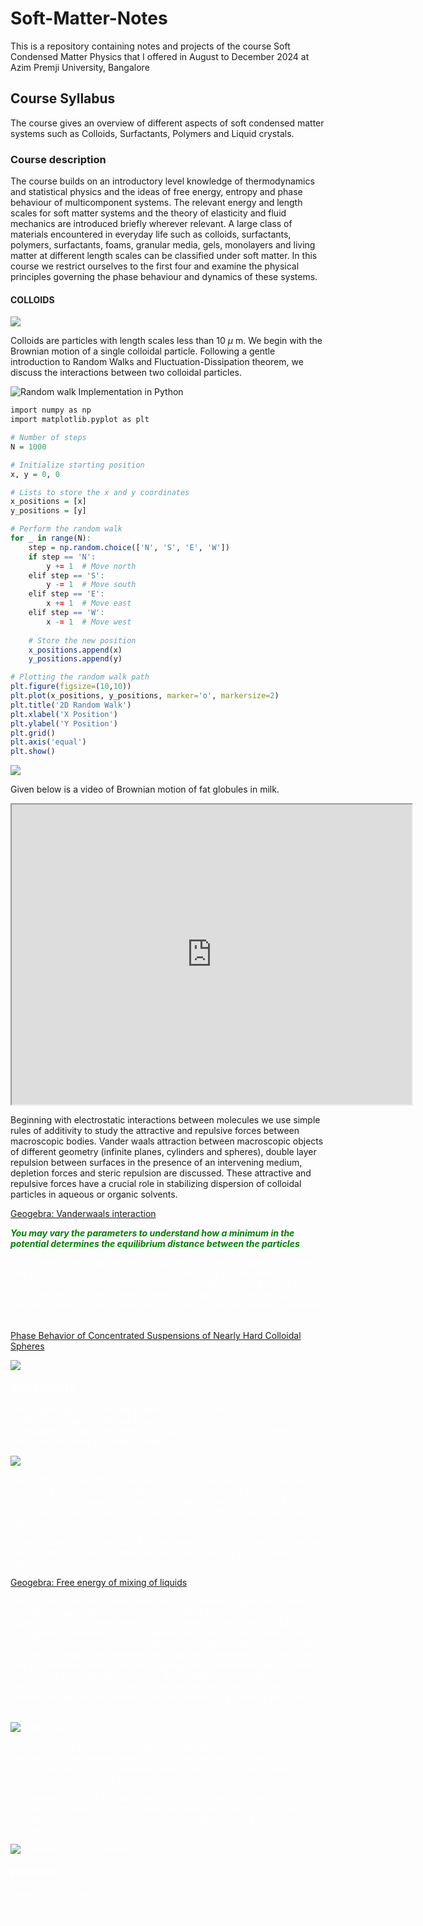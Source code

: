 # Soft-Matter-Notes
This is a repository containing notes and projects of the course Soft Condensed Matter Physics that I offered in  August to December 2024 at Azim Premji University, Bangalore
## Course Syllabus
The course gives an overview of different aspects of soft condensed matter systems such as Colloids, Surfactants, Polymers and Liquid crystals. 
### Course description
The course builds on an introductory level knowledge of thermodynamics and statistical physics and the ideas of free energy, entropy and phase behaviour of multicomponent systems. The relevant energy and length scales for soft matter systems and the theory of elasticity and fluid mechanics are introduced briefly wherever relevant. A large class of materials encountered in everyday life such as colloids, surfactants, polymers, surfactants, foams, granular media, gels, monolayers and living matter at different length scales can be classified under soft matter. In this course we restrict ourselves to the first four and examine the physical principles governing the phase behaviour and dynamics of these systems. 

#### COLLOIDS

![](colloid1.jpg)

Colloids are particles with length scales less than 10 $\mu$ m. We begin with the Brownian motion of a single colloidal particle. Following a gentle introduction to Random Walks and Fluctuation-Dissipation theorem, we discuss the  interactions between two colloidal particles.

![Random walk Implementation in Python ](https://www.geeksforgeeks.org/random-walk-implementation-python/)
```r
import numpy as np
import matplotlib.pyplot as plt

# Number of steps
N = 1000

# Initialize starting position
x, y = 0, 0

# Lists to store the x and y coordinates
x_positions = [x]
y_positions = [y]

# Perform the random walk
for _ in range(N):
    step = np.random.choice(['N', 'S', 'E', 'W'])
    if step == 'N':
        y += 1  # Move north
    elif step == 'S':
        y -= 1  # Move south
    elif step == 'E':
        x += 1  # Move east
    elif step == 'W':
        x -= 1  # Move west
    
    # Store the new position
    x_positions.append(x)
    y_positions.append(y)

# Plotting the random walk path
plt.figure(figsize=(10,10))
plt.plot(x_positions, y_positions, marker='o', markersize=2)
plt.title('2D Random Walk')
plt.xlabel('X Position')
plt.ylabel('Y Position')
plt.grid()
plt.axis('equal')
plt.show()

```
![](Randomwalk.jpg)

Given below is a video of Brownian motion of fat globules in milk.

<iframe width="640" height="480" src="https://youtu.be/2mH6jElY9FI" allowfullscreen></iframe>



 Beginning with electrostatic interactions between molecules we use simple rules of additivity to study the attractive and repulsive forces between macroscopic bodies. Vander waals attraction between macroscopic objects of different geometry (infinite planes, cylinders and spheres), double layer repulsion between surfaces in the presence of an intervening medium, depletion forces and steric repulsion are discussed. These attractive and repulsive forces have a crucial role in stabilizing dispersion of colloidal particles in aqueous or organic solvents.

[Geogebra: Vanderwaals interaction](https://www.geogebra.org/calculator/awzzt7d6)

<font color="green">  ***You may vary the parameters to understand how a minimum in the potential determines the equilibrium distance between the particles***

<font color="white">

 
 An increase in the concentration of colloidal particles in dispersions, they may flocculate or arrange in closely packed arrays to form three dimensional crystals. We will conclude this unit by examining briefly the phase behaviour of hard sphere colloidal crystals stabilized through a delicate balance of hard sphere repulsive forces and the attractive depletion forces.

[Phase Behavior of Concentrated Suspensions of Nearly Hard Colloidal Spheres](https://www.researchgate.net/publication/235678168_Phase_Behavior_of_Concentrated_Suspensions_of_Nearly_Hard_Colloidal_Spheres)

![](colloidalcrystals.jpeg)

#### SURFACTANTS
The propensity of soft matter systems to self-assemble gives rise to a plethora of complex, ordered structures. We study here the self-assembly of amphiphilic molecules where one part of the molecule has affinity to water and the other part repels water.

![](CTAB.jpg) 

We begin by considering a regular solution model based on a mean field theory to predict the free energy of mixing of two liquids by considering the interaction and entropy of mixing of two distinct molecules A and B in a 2D or 3D lattice. The free energy can be plotted for different strength of the interaction parameter $\chi$.

$\chi$ may depend on temperature T or the length of the hydrocarbon chain. We also extend this model to estimate the surface tension at an oil water interface. 

[Geogebra: Free energy of mixing of liquids](https://www.geogebra.org/calculator/kdes6d5v)

 Self-assembly of amphiphilic molecules to form finite aggregates termed as micelles is examined in the framework of ideal gases. We write down the partition function for non-interacting aggregates of micelles in solution. For the system in thermodynamic equilibrium, we arrive at the condition for formation of micelles above a certain concentration of the solute, termed as the crical micellar concentration. Through simple geometric arguments we may see that the shape of micellar aggregates is determined by the volume, head group area and chain length of the amphiphile. Geometry further effects the CMC and size of the aggregate. We also study the effect of thermal fluctuations on an infinite bilayer formed by a sheet of amphiphilic molecules

 ![Lipid bilayer](https://study.com/cimages/multimages/16/Bilayer_scheme_2.jpg)

We will see that the root mean square amplitude of the membrane fluctuations under vanishing surface tension are typically about 1% of the lateral extension of the membrane. Hence due to thermal undulations, an isolated membrane is not a planar object but highly crumpled.

We conclude this unit by asking what  if micelles interact? Similar to the self-assembly of colloids to form crystals, we now have a self organization in 1D, 2D and 3D to form different phases based on the geometry of the aggregates.

![Mesophases of surfactants](https://pubs.rsc.org/image/article/2018/RA/c7ra12008g/c7ra12008g-f1_hi-res.gif)

#### POLYMERS
Under construction






 .